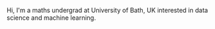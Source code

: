 Hi, I'm a maths undergrad at University of Bath, UK interested in data science and machine learning.
